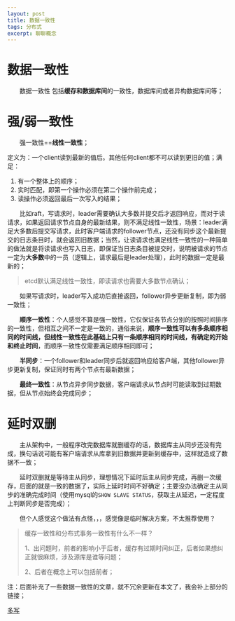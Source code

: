 ```yaml
---
layout: post
title: 数据一致性
tags: 分布式
excerpt: 聊聊概念
---
```


# 数据一致性
&emsp;&emsp;数据一致性 包括**缓存和数据库间**的一致性，数据库间或者异构数据库间等；

# 强/弱一致性
&emsp;&emsp;强一致性==**线性一致性**；
  
定义为：一个client读到最新的值后。其他任何client都不可以读到更旧的值；满足：
  1. 有一个整体上的顺序；
  2. 实时匹配，即第一个操作必须在第二个操作前完成；
  3. 读操作必须返回最后一次写入的结果；

&emsp;&emsp;比如raft，写请求时，leader需要确认大多数并提交后才返回响应，而对于读请求，如果返回请求节点自身的最新结果，则不满足线性一致性，场景：leader满足大多数后提交写请求，此时客户端请求的follower节点，还没有同步这个最新提交的日志条目时，就会返回旧数据；当然，让读请求也满足线性一致性的一种简单的做法就是将读请求也写入日志，即保证当日志条目被提交时，说明被请求的节点一定为**大多数**中的一员（逻辑上，请求最后是leader处理），此时的数据一定是最新的；
> etcd默认满足线性一致性，即读请求也需要大多数节点确认；

&emsp;&emsp;如果写请求时，leader写入成功后直接返回，follower异步更新复制，即为弱一致性；

&emsp;&emsp;**顺序一致性**：个人感觉不算是强一致性，它仅保证各节点分别的按照时间排序的一致性，但相互之间不一定是一致的，通俗来说，**顺序一致性可以有多条顺序相同的时间线，但线性一致性在此基础上只有一条顺序相同的时间线，有确定的开始和终止时间**，而顺序一致性仅需要满足顺序相同即可；

&emsp;&emsp;**半同步**：一个follower和leader同步后就返回响应给客户端，其他follower异步更新复制，保证同时有两个节点有最新数据；

&emsp;&emsp;**最终一致性**：从节点异步同步数据，客户端请求从节点时可能读取到过期数据，但从节点始终会完成同步；


# 延时双删
&emsp;&emsp;主从架构中，一般程序改完数据库就删缓存的话，数据库主从同步还没有完成，换句话说可能有客户端请求从库拿到旧数据并更新到缓存中，这样就造成了数据不一致；

&emsp;&emsp;延时双删就是等待主从同步，理想情况下延时后主从同步完成，再删一次缓存，后面的就是一致的数据了，实际上延时时间不好确定；主要没办法确定主从同步的准确完成时间（使用mysql的`SHOW SLAVE STATUS`，获取主从延迟，一定程度上判断同步是否完成）；

&emsp;&emsp;但个人感觉这个做法有点怪，，，感觉像是临时解决方案，不太推荐使用？


> 缓存一致性和分布式事务一致性有什么不一样？
>
> 1、出问题时，前者的影响小于后者，缓存有过期时间纠正，后者如果想纠正就很麻烦，涉及源库是谁等问题；
> 
> 2、后者在概念上可以包括前者；

注：后面补充了一些数据一致性的文章，就不冗余更新在本文了，我会补上部分的链接；

[多写](https://acceleratorssr.github.io/2025/01/29/MultiWrite.html)